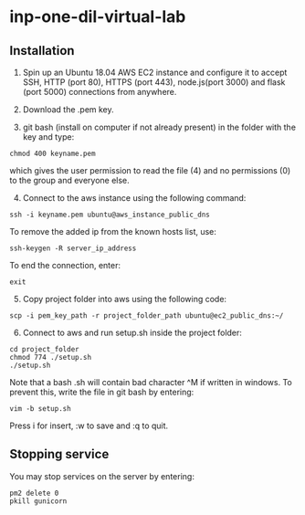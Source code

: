 # inp-one-dil-virtual-lab

## Installation

1. Spin up an Ubuntu 18.04 AWS EC2 instance and configure it to accept SSH, HTTP (port 80), HTTPS (port 443), node.js(port 3000) and flask (port 5000) connections from anywhere.

2. Download the .pem key.

3. git bash (install on computer if not already present) in the folder with the key and type:

```
chmod 400 keyname.pem
```

which gives the user permission to read the file (4) and no permissions (0) to the group and everyone else.

4. Connect to the aws instance using the following command:

```
ssh -i keyname.pem ubuntu@aws_instance_public_dns
```

To remove the added ip from the known hosts list, use:

```
ssh-keygen -R server_ip_address
```

To end the connection, enter:

```
exit
```

5. Copy project folder into aws using the following code:

```
scp -i pem_key_path -r project_folder_path ubuntu@ec2_public_dns:~/
```

6. Connect to aws and run setup.sh inside the project folder:

```
cd project_folder
chmod 774 ./setup.sh
./setup.sh
```

Note that a bash .sh will contain bad character ^M if written in windows. To prevent this, write the file in git bash by entering:

```
vim -b setup.sh
```

Press i for insert, :w to save and :q to quit.

## Stopping service

You may stop services on the server by entering:

```
pm2 delete 0
pkill gunicorn
```

